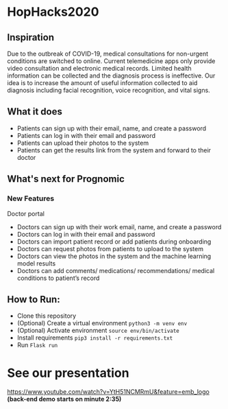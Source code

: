 # HopHacks2020

## Inspiration
Due to the outbreak of COVID-19, medical consultations for non-urgent conditions are switched to online. Current telemedicine apps only provide video consultation and electronic medical records. Limited health information can be collected and the diagnosis process is ineffective.
Our idea is to increase the amount of useful information collected to aid diagnosis including facial recognition, voice recognition, and vital signs.

## What it does
- Patients can sign up with their email, name, and create a password
- Patients can log in with their email and password
- Patients can upload their photos to the system
- Patients can get the results link from the system and forward to their doctor

## What's next for Prognomic
### New Features
Doctor portal
- Doctors can sign up with their work email, name, and create a password
- Doctors can log in with their email and password
- Doctors can import patient record or add patients during onboarding
- Doctors can request photos from patients to upload to the system
- Doctors can view the photos in the system and the machine learning model results
- Doctors can add comments/ medications/ recommendations/ medical conditions to patient’s record

## How to Run:
- Clone this repository
- (Optional) Create a virtual environment `python3 -m venv env`
- (Optional) Activate environment `source env/bin/activate`
- Install requirements `pip3 install -r requirements.txt`
- Run `Flask run`

# See our presentation
https://www.youtube.com/watch?v=YtH51NCMRmU&feature=emb_logo **(back-end demo starts on minute 2:35)**
